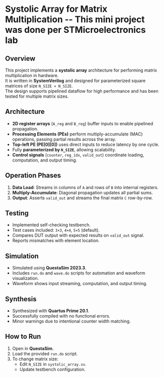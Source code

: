 # Systolic Array for Matrix Multiplication -- This mini project was done per STMicroelectronics lab

## Overview
This project implements a **systolic array** architecture for performing matrix multiplication in hardware.  
It is written in **SystemVerilog** and designed for parameterized square matrices of size `N_SIZE × N_SIZE`.  
The design supports pipelined dataflow for high performance and has been tested for multiple matrix sizes.

## Architecture
- **2D register arrays** (`A_reg` and `B_reg`) buffer inputs to enable pipelined propagation.
- **Processing Elements (PEs)** perform multiply-accumulate (MAC) operations, passing partial results across the array.
- **Top-left PE (PE[0][0])** uses direct inputs to reduce latency by one cycle.
- Fully **parameterized by `N_SIZE`**, allowing scalability.
- **Control signals** (`counter`, `reg_idx`, `valid_out`) coordinate loading, computation, and output timing.

## Operation Phases
1. **Data Load**: Streams in columns of `A` and rows of `B` into internal registers.
2. **Multiply-Accumulate**: Diagonal propagation updates all partial sums.
3. **Output**: Asserts `valid_out` and streams the final matrix `C` row-by-row.

## Testing
- Implemented self-checking testbench.
- Test cases included: `3×3`, `4×4`, `5×5` (default).
- Compares DUT output with expected results on `valid_out` signal.
- Reports mismatches with element location.

## Simulation
- Simulated using **QuestaSim 2023.3**.
- Includes `run.do` and `wave.do` scripts for automation and waveform visualization.
- Waveform shows input streaming, computation, and output timing.

## Synthesis
- Synthesized with **Quartus Prime 20.1**.
- Successfully compiled with no functional errors.
- Minor warnings due to intentional counter width matching.

## How to Run
1. Open in **QuestaSim**.
2. Load the provided `run.do` script.
3. To change matrix size:
   - Edit `N_SIZE` in `systolic_array.sv`.
   - Update testbench configuration.  
